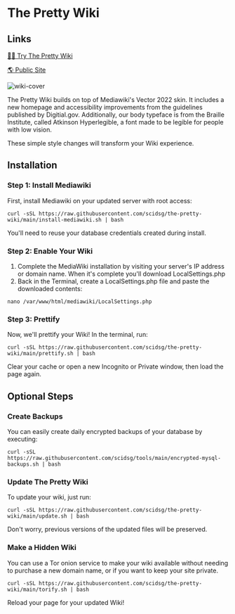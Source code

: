 # The Pretty Wiki

## Links
[🧑‍💻 Try The Pretty Wiki](https://try.thepretty.wiki)

[🌎 Public Site](https://thepretty.wiki)

![wiki-cover](https://user-images.githubusercontent.com/28545431/235380727-52cdb8b3-800e-4241-a5a6-5537b6a51c7a.png)

The Pretty Wiki builds on top of Mediawiki's Vector 2022 skin. It includes a new homepage and accessibility improvements from the guidelines published by Digitial.gov. Additionally, our body typeface is from the Braille Institute, called Atkinson Hyperlegible, a font made to be legible for people with low vision.

These simple style changes will transform your Wiki experience.

## Installation

### Step 1: Install Mediawiki
First, install Mediawiki on your updated server with root access:

```
curl -sSL https://raw.githubusercontent.com/scidsg/the-pretty-wiki/main/install-mediawiki.sh | bash
```

You'll need to reuse your database credentials created during install.

### Step 2: Enable Your Wiki
 1. Complete the MediaWiki installation by visiting your server's IP address or domain name. When it's complete you'll download LocalSettings.php
 2. Back in the Terminal, create a LocalSettings.php file and paste the downloaded contents:
 
 ```
nano /var/www/html/mediawiki/LocalSettings.php 
 ```

### Step 3: Prettify
Now, we'll prettify your Wiki! In the terminal, run:

```
curl -sSL https://raw.githubusercontent.com/scidsg/the-pretty-wiki/main/prettify.sh | bash
```

Clear your cache or open a new Incognito or Private window, then load the page again. 


## Optional Steps

### Create Backups
You can easily create daily encrypted backups of your database by executing:

```
curl -sSL https://raw.githubusercontent.com/scidsg/tools/main/encrypted-mysql-backups.sh | bash
```

### Update The Pretty Wiki
To update your wiki, just run:

```
curl -sSL https://raw.githubusercontent.com/scidsg/the-pretty-wiki/main/update.sh | bash
```

Don't worry, previous versions of the updated files will be preserved.

### Make a Hidden Wiki
You can use a Tor onion service to make your wiki available without needing to purchase a new domain name, or if you want to keep your site private.

```
curl -sSL https://raw.githubusercontent.com/scidsg/the-pretty-wiki/main/torify.sh | bash
```

Reload your page for your updated Wiki!

